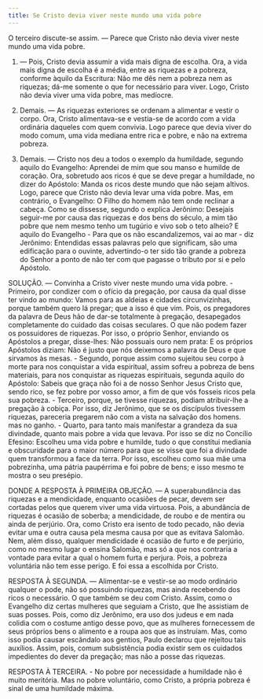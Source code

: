 ```yaml
---
title: Se Cristo devia viver neste mundo uma vida pobre
---
```


O terceiro discute-se assim. — Parece que Cristo não devia viver neste mundo uma vida pobre.  

1. — Pois, Cristo devia assumir a vida mais digna de escolha. Ora, a vida mais digna de escolha é a média, entre as riquezas e a pobreza, conforme àquilo da Escritura: Não me dês nem a pobreza nem as riquezas; dá-me somente o que for necessário para viver. Logo, Cristo não devia viver uma vida pobre, mas medíocre.  

2. Demais. — As riquezas exteriores se ordenam a alimentar e vestir o corpo. Ora, Cristo alimentava-se e vestia-se de acordo com a vida ordinária daqueles com quem convivia. Logo parece que devia viver do modo comum, uma vida mediana entre rica e pobre, e não na extrema pobreza.  

3. Demais. — Cristo nos deu a todos o exemplo da humildade, segundo aquilo do Evangelho: Aprendei de mim que sou manso e humilde de coração. Ora, sobretudo aos ricos é que se deve pregar a humildade, no dizer do Apóstolo: Manda os ricos deste mundo que não sejam altivos. Logo, parece que Cristo não devia levar uma vida pobre.  Mas, em contrário, o Evangelho: O Filho do homem não tem onde reclinar a cabeça. Como se dissesse, segundo o explica Jerônimo: Desejais seguir-me por causa das riquezas e dos bens do século, a mim tão pobre que nem mesmo tenho um tugúrio e vivo sob o teto alheio? E aquilo do Evangelho - Para que os não escandalizemos, vai ao mar - diz Jerônimo: Entendidas essas palavras pelo que significam, são uma edificação para o ouvinte, advertindo-o ter sido tão grande a pobreza do Senhor a ponto de não ter com que pagasse o tributo por si e pelo Apóstolo.  

SOLUÇÃO. — Convinha a Cristo viver neste mundo uma vida pobre. - Primeiro, por condizer com o ofício da pregação, por causa da qual disse ter vindo ao mundo: Vamos para as aldeias e cidades circunvizinhas, porque também quero lá pregar; que a isso é que vim. Pois, os pregadores da palavra de Deus hão de dar-se totalmente à pregação, desapegados completamente do cuidado das coisas seculares. O que não podem fazer os possuidores de riquezas. Por isso, o próprio Senhor, enviando os Apóstolos a pregar, disse-lhes: Não possuais ouro nem prata: E os próprios Apóstolos diziam: Não é justo que nós deixemos a palavra de Deus e que sirvamos às mesas. - Segundo, porque assim como sujeitou seu corpo à morte para nos conquistar a vida espiritual, assim sofreu a pobreza de bens materiais, para nos conquistar as riquezas espirituais, segunda aquilo do Apóstolo: Sabeis que graça não foi a de nosso Senhor Jesus Cristo que, sendo rico, se fez pobre por vosso amor, a fim de que vós fosseis ricos pela sua pobreza. - Terceiro, porque, se tivesse riquezas, podiam atribuir-lhe a pregação à cobiça. Por isso, diz Jerônimo, que se os discípulos tivessem riquezas, pareceria pregarem não com a vista na salvação dos homens. mas no ganho. - Quarto, para tanto mais manifestar a grandeza da sua divindade, quanto mais pobre a vida que levava. Por isso se diz no Concílio Efesino: Escolheu uma vida pobre e humilde, tudo o que constitui mediania e obscuridade para o maior número para que se visse que foi a divindade quem transformou a face da terra. Por isso, escolheu como sua mãe uma pobrezinha, uma pátria paupérrima e foi pobre de bens; e isso mesmo te mostra o seu presépio. 

DONDE A RESPOSTA À PRIMEIRA OBJEÇÃO. — A superabundância das riquezas e a mendicidade, enquanto ocasiões de pecar, devem ser cortadas pelos que querem viver uma vida virtuosa. Pois, a abundância de riquezas é ocasião de soberba; a mendicidade, de roubo e de mentira ou ainda de perjúrio. Ora, como Cristo era isento de todo pecado, não devia evitar uma e outra causa pela mesma causa por que as evitava Salomão. Nem, além disso, qualquer mendicidade é ocasião de furto e de perjúrio, como no mesmo lugar o ensina Salomão, mas só a que nos contraria a vontade para evitar a qual o homem furta e perjura. Pois, a pobreza voluntária não tem esse perigo. E foi essa a escolhida por Cristo.  

RESPOSTA À SEGUNDA. — Alimentar-se e vestir-se ao modo ordinário qualquer o pode, não só possuindo riquezas, mas ainda recebendo dos ricos o necessário. O que também se deu com Cristo. Assim, como o Evangelho diz certas mulheres que seguiam a Cristo, que lhe assistiam de suas posses. Pois, como diz Jerônimo, era uso dos judeus e em nada colidia com o costume antigo desse povo, que as mulheres fornecessem de seus próprios bens o alimento e a roupa aos que as instruíam. Mas, como isso podia causar escândalo aos gentios, Paulo declarou que rejeitou tais auxílios. Assim, pois, comum subsistência podia existir sem os cuidados impedientes do dever da pregação; mas não a posse das riquezas.  

RESPOSTA À TERCEIRA. - No pobre por necessidade a humildade não é muito meritória. Mas no pobre voluntário, como Cristo, a própria pobreza é sinal de uma humildade máxima.
